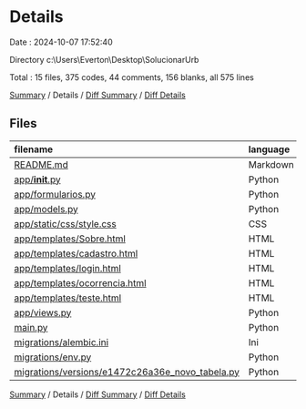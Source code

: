 # Details

Date : 2024-10-07 17:52:40

Directory c:\\Users\\Everton\\Desktop\\SolucionarUrb

Total : 15 files,  375 codes, 44 comments, 156 blanks, all 575 lines

[Summary](results.md) / Details / [Diff Summary](diff.md) / [Diff Details](diff-details.md)

## Files
| filename | language | code | comment | blank | total |
| :--- | :--- | ---: | ---: | ---: | ---: |
| [README.md](/README.md) | Markdown | 40 | 0 | 15 | 55 |
| [app/__init__.py](/app/__init__.py) | Python | 11 | 10 | 25 | 46 |
| [app/formularios.py](/app/formularios.py) | Python | 8 | 0 | 2 | 10 |
| [app/models.py](/app/models.py) | Python | 7 | 2 | 7 | 16 |
| [app/static/css/style.css](/app/static/css/style.css) | CSS | 0 | 0 | 1 | 1 |
| [app/templates/Sobre.html](/app/templates/Sobre.html) | HTML | 16 | 2 | 2 | 20 |
| [app/templates/cadastro.html](/app/templates/cadastro.html) | HTML | 21 | 0 | 5 | 26 |
| [app/templates/login.html](/app/templates/login.html) | HTML | 41 | 4 | 4 | 49 |
| [app/templates/ocorrencia.html](/app/templates/ocorrencia.html) | HTML | 29 | 0 | 6 | 35 |
| [app/templates/teste.html](/app/templates/teste.html) | HTML | 36 | 0 | 4 | 40 |
| [app/views.py](/app/views.py) | Python | 38 | 3 | 29 | 70 |
| [main.py](/main.py) | Python | 3 | 1 | 3 | 7 |
| [migrations/alembic.ini](/migrations/alembic.ini) | Ini | 38 | 0 | 13 | 51 |
| [migrations/env.py](/migrations/env.py) | Python | 66 | 17 | 31 | 114 |
| [migrations/versions/e1472c26a36e_novo_tabela.py](/migrations/versions/e1472c26a36e_novo_tabela.py) | Python | 21 | 5 | 9 | 35 |

[Summary](results.md) / Details / [Diff Summary](diff.md) / [Diff Details](diff-details.md)